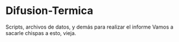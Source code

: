 # Difusion-Termica
Scripts, archivos de datos, y demás para realizar el informe
Vamos a sacarle chispas a esto, vieja.

